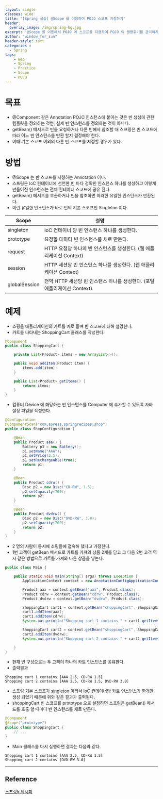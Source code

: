 ```yaml
--- 
layout: single
classes: wide
title: "[Spring 실습] @Scope 를 이용하여 POJO 스코프 지정하기"
header:
  overlay_image: /img/spring-bg.jpg
excerpt: '@Scope 를 이용해서 POJO 에 스코프를 지정하여 POJO 의 생명주기를 관리하자'
author: "window_for_sun"
header-style: text
categories :
  - Spring
tags:
    - Web
    - Spring
    - Practice
    - Scope
    - POJO
---  
```


# 목표
- @Component 같은 Annotation POJO 인스턴스에 붙이는 것은 빈 생성에 관한 템플릿을 정의하는 것뿐, 실제 빈 인스턴스를 정의하는 것이 아니다.
- getBean() 메서드로 빈을 요청하거나 다른 빈에서 참조할 때 스프링은 빈 스코프에 따라 어느 빈 인스턴스를 반환 할지 결정해야 한다.
- 이때 기본 스코프 이외의 다른 빈 스코프를 지정할 경우가 있다.

# 방법
- @Scope 는 빈 스코프를 지정하는 Annotation 이다.
- 스프링은 IoC 컨테이너에 선언한 빈 마다 정확한 인스턴스 하나를 생성하고 이렇게 만들어진 인스턴스는 전체 컨테이너 스코프에 공유 된다.
- getBean() 메서드를 호출하거나 빈을 참조하면 이러한 유일한 인스턴스가 반환된다.
- 이런 유일한 인스턴스가 바로 빈의 기본 스코프인 Singleton 이다.

| Scope | 설명 |
|---|---|
| singleton | IoC 컨테이너 당 빈 인스턴스 하나를 생성한다. 
| prototype | 요청할 대마다 빈 인스턴스를 새로 만든다.
| request | HTTP 요청당 하나의 빈 인스턴스를 생성한다. (웹 애플리케이션 Context)
| session | HTTP 세션당 빈 인스턴스 하나를 생성한다. (웹 애플리케이션 Context)
| globalSession | 전역 HTTP 세션당 빈 인스턴스 하나를 생성한다. (포털 애플리케이션 Context)

# 예제
- 쇼핑몰 애플리케이션의 카트를 예로 들며 빈 스코프에 대해 설명한다.
- 카트를 나타내는 ShoppingCart 클래스를 작성한다.

```java
@Component
public class ShoppingCart {

    private List<Product> items = new ArrayList<>();

    public void addItem(Product item) {
        items.add(item);
    }

    public List<Product> getItems() {
        return items;
    }
}
```  

- 컴퓨터 Device 에 해당하는 빈 인스턴스를 Computer 에 추가할 수 있도록 자바 설정 파일을 작성한다.

```java
@Configuration
@ComponentScan("com.apress.springrecipes.shop")
public class ShopConfiguration {

    @Bean
    public Product aaa() {
        Battery p1 = new Battery();
        p1.setName("AAA");
        p1.setPrice(2.5);
        p1.setRechargeable(true);
        return p1;
    }

    @Bean
    public Product cdrw() {
        Disc p2 = new Disc("CD-RW", 1.5);
        p2.setCapacity(700);
        return p2;
    }

    @Bean
    public Product dvdrw() {
        Disc p2 = new Disc("DVD-RW", 3.0);
        p2.setCapacity(700);
        return p2;
    }
}

```  

- 2 명의 사람이 동시에 소핑몰에 접속해 했다고 가정한다.
- 1번 고객이 getBean 메서드로 카트를 가져와 상품 2개를 담고 그 다음 2번 고객 역시 같은 방법으로 카트를 가져와 다른 상품을 넣는다.

```java
public class Main {

    public static void main(String[] args) throws Exception {
        ApplicationContext context = new AnnotationConfigApplicationContext(ShopConfiguration.class);

        Product aaa = context.getBean("aaa", Product.class);
        Product cdrw = context.getBean("cdrw", Product.class);
        Product dvdrw = context.getBean("dvdrw", Product.class);

        ShoppingCart cart1 = context.getBean("shoppingCart", ShoppingCart.class);
        cart1.addItem(aaa);
        cart1.addItem(cdrw);
        System.out.println("Shopping cart 1 contains " + cart1.getItems());

        ShoppingCart cart2 = context.getBean("shoppingCart", ShoppingCart.class);
        cart2.addItem(dvdrw);
        System.out.println("Shopping cart 2 contains " + cart2.getItems());

    }
}
```  

- 현재 빈 구성으로는 두 고객이 하나의 카트 인스턴스를 공유한다.
- 출력결과

```
Shopping cart 1 contains [AAA 2.5, CD-RW 1.5]
Shopping cart 2 contains [AAA 2.5, CD-RW 1.5, DVD-RW 3.0]
```  

- 스프링 기본 스코프가 singleton 이라서 IoC 컨테이너당 카트 인스턴스가 한개만 생성 되었기 때문에 위와 같은 결과가 출력된다.
- shoppingCart 빈 스코프를 prototype 으로 설정하면 스프링은 getBean() 메서드를 호출 할 때마다 빈 인스턴스를 새로 만든다.

```java
@Component
@Scope("prototype")
public class ShoppingCart {
	// ...
}
```  

- Main 클래스를 다시 실행하면 결과는 다음과 같다.

```
Shopping cart 1 contains [AAA 2.5, CD-RW 1.5]
Shopping cart 2 contains [DVD-RW 3.0]
```  

---
## Reference
[스프링5 레시피](https://book.naver.com/bookdb/book_detail.nhn?bid=13911953)  

